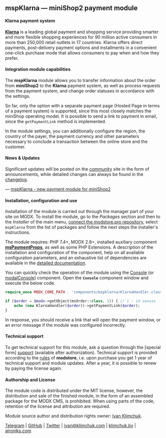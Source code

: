 ## mspKlarna &mdash; miniShop2 payment module 

#### Klarna payment system

**[Klarna][klarna.com]** is a leading global payment and shopping service providing smarter and more flexible shopping experiences for 90 million active consumers in more than 250,000 retail outlets in 17 countries. Klarna offers direct payments, post-delivery payment options and installments in a convenient one-click purchase mode that allows consumers to pay when and how they prefer.

#### Integration module capabilities

The **mspKlarna** module allows you to transfer information about the order from **miniShop2** to the **Klarna** payment system, as well as process requests from the payment system, and change order statuses in accordance with the settings.

So far, only the option with a separate payment page (Hosted Page in terms of a payment system) is supported, since this most closely matches the miniShop operating model. It is possible to send a link to payment in email, since the `getPaymentLink` method is implemented.

In the module settings, you can additionally configure the region, the country of the payer, the payment currency and other parameters necessary to conclude a transaction between the online store and the customer.

#### News & Updates

Significant updates will be posted on the [community] site in the form of announcements, while detailed changes can always be found in the [changelog].

— [mspKlarna - new payment module for miniShop2](#)

#### Installation, configuration and use

Installation of the module is carried out through the manager part of your site on MODX. To install the module, go to the *Packages* section and then to the *Installer* of the main menu, [connect the modstore.pro repository][connection], select `mspKlarna` from the list of packages and follow the next steps the installer's instructions.

The module requires: PHP 7.4+, MODX 2.8+, installed auxiliary component **[msPaymentProps]**, as well as some PHP Extensions. A description of the installation and configuration of the component, help on all available configuration parameters, and an exhaustive list of dependencies are available in the [detailed documentation][documentation].

You can quickly check the operation of the module using the [Console] (or [modalConsole]) component. Open the **`Console`** component window and execute the below code.

```php
require_once MODX_CORE_PATH . 'components/mspklarna/KlarnaHandler.class.php';

if ($order = $modx->getObject(msOrder::class, 1)) { // 1 – id заказа
    echo (new KlarnaHandler($order))->getPaymentLink($order);
}
```

In response, you should receive a link that will open the payment window, or an error message if the module was configured incorrectly.

#### Technical support

To get technical support for this module, ask a question through the [special form] [support] (available after authorization). Technical support is provided according to the [rules] of **modstore**, i.e. upon purchase you get 1 year of technical support and module updates. After a year, it is possible to renew by paying the license again.

#### Authorship and License

The module code is distributed under the MIT license, however, the distribution and sale of the finished module, in the form of an assembled package for the MODX CMS, is prohibited. When using parts of the code, retention of the license and attribution are required.

Module source author and distribution rights owner: [Ivan Klimchuk](https://modstore.pro/authors/alroniks).

[Telegram](https://t.me/orlaskin) | [GitHub](https://github.com/alroniks) | [Twitter](https://twitter.com/iklimchuk) | [ivan@klimchuk.com](mailto:ivan@klimchuk.com) | [klimchuk.by](https://klimchuk.by/) | [alroniks.com](https://alroniks.com)

[klarna.com]: https://www.klarna.com/
[community]: https://modx.today

[mspaymentprops]: https://modstore.pro/packages/utilities/mspaymentprops
[modalconsole]: https://modstore.pro/packages/utilities/modalconsole
[console]: https://modx.com/extras/package/console

[documentation]: https://mspay.github.io/msp-klarna/ru/documentation
[changelog]: https://modstore.pro/packages/payment-system/mspklarna#tab/changelog

[connection]: https://modstore.pro/info/connection
[support]: https://modstore.pro/office/support
[rules]: https://modstore.pro/info/rules
